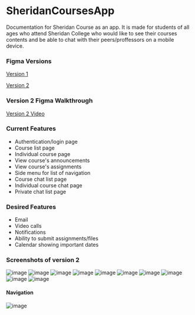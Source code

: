 # SheridanCoursesApp
Documentation for Sheridan Course as an app. It is made for students of all ages who attend Sheridan College who would like to see their courses contents and be able to chat with their peers/proffessors on a mobile device.

### Figma Versions
[Version 1](https://www.figma.com/proto/CLKsnCUpBxUCGV3oN70PDb/HCI--Assignment1?node-id=58%3A330&scaling=scale-down&page-id=0%3A1&starting-point-node-id=1%3A3&show-proto-sidebar=1)

[Version 2](https://www.figma.com/proto/ywCONwppIBKxUgAGguEvDq/HCI-Assignment2?node-id=1%3A3&scaling=scale-down&page-id=0%3A1&starting-point-node-id=1%3A3&show-proto-sidebar=1)

### Version 2 Figma Walkthrough
[Version 2 Video](https://youtu.be/b6e1QCPmGwg)

### Current Features
* Authentication/login page
* Course list page
* Individual course page
* View course's announcements
* View course's assignments
* Side menu for list of navigation
* Course chat list page
* Individual course chat page
* Private chat list page

### Desired Features
* Email
* Video calls
* Notifications
* Ability to submit assignments/files
* Calendar showing important dates

### Screenshots of version 2
![image](https://user-images.githubusercontent.com/94083573/220020448-45157ec7-1d9d-49bb-beef-1968252f10aa.png)
![image](https://user-images.githubusercontent.com/94083573/220020466-d06e3afd-554e-4a4a-9ecc-05e036b3e276.png)
![image](https://user-images.githubusercontent.com/94083573/220020477-a59b00ad-b765-4118-afd5-661d8ce30403.png)
![image](https://user-images.githubusercontent.com/94083573/220020492-23123e5a-0002-47c5-93a1-d896f9c4d607.png)
![image](https://user-images.githubusercontent.com/94083573/220020504-54bf35b1-42c3-4ee4-a740-6516a0f40360.png)
![image](https://user-images.githubusercontent.com/94083573/220020516-8370a8b7-aa4c-4a0e-88ea-d0b07f271fdc.png)
![image](https://user-images.githubusercontent.com/94083573/220020527-462dd524-4bd8-4e43-b080-d9c5a8ec9046.png)
![image](https://user-images.githubusercontent.com/94083573/220020535-c5576846-905b-43d9-a0b2-8f158e03f73b.png)
![image](https://user-images.githubusercontent.com/94083573/220020549-21c6f146-6ae5-494b-9e62-f51fe32da97c.png)
![image](https://user-images.githubusercontent.com/94083573/220020559-f6a81367-278a-44a7-b307-d69b47583f73.png)
#### Navigation
![image](https://user-images.githubusercontent.com/94083573/220020892-747ce0ec-1c07-4c98-bb15-a581c41281cf.png)














